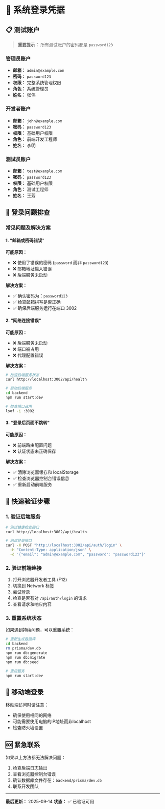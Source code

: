 # 🔐 系统登录凭据

## 📋 测试账户

> **重要提示：** 所有测试账户的密码都是 `password123`

### 管理员账户
- **邮箱：** `admin@example.com`
- **密码：** `password123`
- **权限：** 完整系统管理权限
- **角色：** 系统管理员
- **姓名：** 张伟

### 开发者账户
- **邮箱：** `john@example.com`
- **密码：** `password123`
- **权限：** 基础用户权限
- **角色：** 前端开发工程师
- **姓名：** 李明

### 测试员账户
- **邮箱：** `test@example.com`
- **密码：** `password123`
- **权限：** 基础用户权限
- **角色：** 测试工程师
- **姓名：** 王芳

## 🚨 登录问题排查

### 常见问题及解决方案

#### 1. "邮箱或密码错误"
**可能原因：**
- ❌ 使用了错误的密码 (`password` 而非 `password123`)
- ❌ 邮箱地址输入错误
- ❌ 后端服务未启动

**解决方案：**
- ✅ 确认密码为：`password123`
- ✅ 检查邮箱拼写是否正确
- ✅ 确保后端服务运行在端口 3002

#### 2. "网络连接错误"
**可能原因：**
- ❌ 后端服务未启动
- ❌ 端口被占用
- ❌ 代理配置错误

**解决方案：**
```bash
# 检查后端服务状态
curl http://localhost:3002/api/health

# 启动后端服务
cd backend
npm run start:dev

# 检查端口占用
lsof -i :3002
```

#### 3. "登录后页面不跳转"
**可能原因：**
- ❌ 前端路由配置问题
- ❌ 认证状态未正确保存

**解决方案：**
- ✅ 清除浏览器缓存和 localStorage
- ✅ 检查浏览器控制台错误信息
- ✅ 重新启动前端服务

## 🔧 快速验证步骤

### 1. 验证后端服务
```bash
# 测试健康检查接口
curl http://localhost:3002/api/health

# 测试登录接口
curl -X POST "http://localhost:3002/api/auth/login" \
  -H "Content-Type: application/json" \
  -d '{"email": "admin@example.com", "password": "password123"}'
```

### 2. 验证前端连接
1. 打开浏览器开发者工具 (F12)
2. 切换到 Network 标签
3. 尝试登录
4. 检查是否有对 `/api/auth/login` 的请求
5. 查看请求和响应内容

### 3. 重置系统状态
如果遇到持续问题，可以重置系统：

```bash
# 重新生成数据库
cd backend
rm prisma/dev.db
npm run db:generate
npm run db:migrate
npm run db:seed

# 重启服务
npm run start:dev
```

## 📱 移动端登录

移动端访问时请注意：
- 确保使用相同的网络
- 可能需要使用电脑的IP地址而非localhost
- 检查防火墙设置

## 🆘 紧急联系

如果以上方法都无法解决问题：
1. 检查后端日志输出
2. 查看浏览器控制台错误
3. 确认数据库文件存在：`backend/prisma/dev.db`
4. 联系开发团队

---

**最后更新：** 2025-09-14
**状态：** ✅ 已验证可用